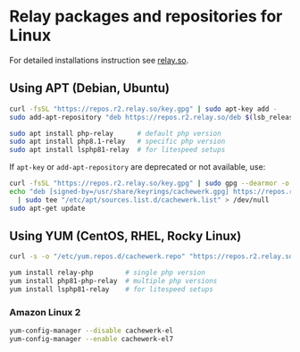 # Relay packages and repositories for Linux

For detailed installations instruction see [relay.so](https://relay.so/docs/installation).

## Using APT (Debian, Ubuntu)

```bash
curl -fsSL "https://repos.r2.relay.so/key.gpg" | sudo apt-key add -
sudo add-apt-repository "deb https://repos.r2.relay.so/deb $(lsb_release -cs) main"

sudo apt install php-relay      # default php version
sudo apt install php8.1-relay   # specific php version
sudo apt install lsphp81-relay  # for litespeed setups
```

If `apt-key` or `add-apt-repository` are deprecated or not available, use:

```bash
curl -fsSL "https://repos.r2.relay.so/key.gpg" | sudo gpg --dearmor -o "/usr/share/keyrings/cachewerk.gpg"
echo "deb [signed-by=/usr/share/keyrings/cachewerk.gpg] https://repos.r2.relay.so/deb $(lsb_release -sc) main" \
  | sudo tee "/etc/apt/sources.list.d/cachewerk.list" > /dev/null
sudo apt-get update
```

## Using YUM (CentOS, RHEL, Rocky Linux)

```bash
curl -s -o "/etc/yum.repos.d/cachewerk.repo" "https://repos.r2.relay.so/rpm/el.repo"

yum install relay-php        # single php version
yum install php81-php-relay  # multiple php versions
yum install lsphp81-relay    # for litespeed setups
```

### Amazon Linux 2

```bash
yum-config-manager --disable cachewerk-el
yum-config-manager --enable cachewerk-el7
```
